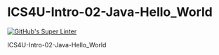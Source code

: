 # ICS4U-Intro-02-Java-Hello_World
[![GitHub's Super Linter](https://github.com/Mr-Coxall/ICS4U-Intro-02-Java-Hello_World/workflows/GitHub's%20Super%20Linter/badge.svg)](https://github.com/Mr-Coxall/ICS4U-Intro-02-Java-Hello_World/actions) 

ICS4U-Intro-02-Java-Hello_World

